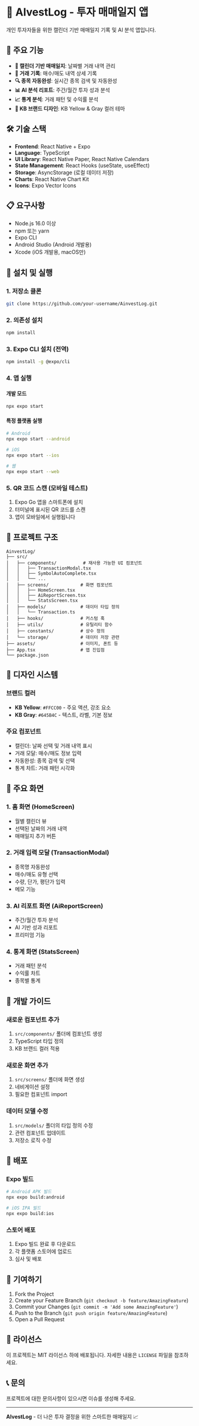 # 📱 AIvestLog - 투자 매매일지 앱

개인 투자자들을 위한 캘린더 기반 매매일지 기록 및 AI 분석 앱입니다.

## 🎯 주요 기능

- **📅 캘린더 기반 매매일지**: 날짜별 거래 내역 관리
- **📝 거래 기록**: 매수/매도 내역 상세 기록
- **🔍 종목 자동완성**: 실시간 종목 검색 및 자동완성
- **📊 AI 분석 리포트**: 주간/월간 투자 성과 분석
- **📈 통계 분석**: 거래 패턴 및 수익률 분석
- **🎨 KB 브랜드 디자인**: KB Yellow & Gray 컬러 테마

## 🛠 기술 스택

- **Frontend**: React Native + Expo
- **Language**: TypeScript
- **UI Library**: React Native Paper, React Native Calendars
- **State Management**: React Hooks (useState, useEffect)
- **Storage**: AsyncStorage (로컬 데이터 저장)
- **Charts**: React Native Chart Kit
- **Icons**: Expo Vector Icons

## 📋 요구사항

- Node.js 16.0 이상
- npm 또는 yarn
- Expo CLI
- Android Studio (Android 개발용)
- Xcode (iOS 개발용, macOS만)

## 🚀 설치 및 실행

### 1. 저장소 클론

```bash
git clone https://github.com/your-username/AinvestLog.git
```

### 2. 의존성 설치

```bash
npm install
```

### 3. Expo CLI 설치 (전역)

```bash
npm install -g @expo/cli
```

### 4. 앱 실행

#### 개발 모드

```bash
npx expo start
```

#### 특정 플랫폼 실행

```bash
# Android
npx expo start --android

# iOS
npx expo start --ios

# 웹
npx expo start --web
```

### 5. QR 코드 스캔 (모바일 테스트)

1. Expo Go 앱을 스마트폰에 설치
2. 터미널에 표시된 QR 코드를 스캔
3. 앱이 모바일에서 실행됩니다

## 📁 프로젝트 구조

```
AinvestLog/
├── src/
│   ├── components/          # 재사용 가능한 UI 컴포넌트
│   │   ├── TransactionModal.tsx
│   │   ├── SymbolAutoComplete.tsx
│   │   └── ...
│   ├── screens/            # 화면 컴포넌트
│   │   ├── HomeScreen.tsx
│   │   ├── AiReportScreen.tsx
│   │   └── StatsScreen.tsx
│   ├── models/             # 데이터 타입 정의
│   │   └── Transaction.ts
│   ├── hooks/              # 커스텀 훅
│   ├── utils/              # 유틸리티 함수
│   ├── constants/          # 상수 정의
│   └── storage/            # 데이터 저장 관련
├── assets/                 # 이미지, 폰트 등
├── App.tsx                 # 앱 진입점
└── package.json
```

## 🎨 디자인 시스템

### 브랜드 컬러

- **KB Yellow**: `#FFCC00` - 주요 액션, 강조 요소
- **KB Gray**: `#645B4C` - 텍스트, 라벨, 기본 정보

### 주요 컴포넌트

- 캘린더: 날짜 선택 및 거래 내역 표시
- 거래 모달: 매수/매도 정보 입력
- 자동완성: 종목 검색 및 선택
- 통계 차트: 거래 패턴 시각화

## 📱 주요 화면

### 1. 홈 화면 (HomeScreen)

- 월별 캘린더 뷰
- 선택된 날짜의 거래 내역
- 매매일지 추가 버튼

### 2. 거래 입력 모달 (TransactionModal)

- 종목명 자동완성
- 매수/매도 유형 선택
- 수량, 단가, 평단가 입력
- 메모 기능

### 3. AI 리포트 화면 (AiReportScreen)

- 주간/월간 투자 분석
- AI 기반 성과 리포트
- 프리미엄 기능

### 4. 통계 화면 (StatsScreen)

- 거래 패턴 분석
- 수익률 차트
- 종목별 통계

## 🔧 개발 가이드

### 새로운 컴포넌트 추가

1. `src/components/` 폴더에 컴포넌트 생성
2. TypeScript 타입 정의
3. KB 브랜드 컬러 적용

### 새로운 화면 추가

1. `src/screens/` 폴더에 화면 생성
2. 네비게이션 설정
3. 필요한 컴포넌트 import

### 데이터 모델 수정

1. `src/models/` 폴더의 타입 정의 수정
2. 관련 컴포넌트 업데이트
3. 저장소 로직 수정

## 🚀 배포

### Expo 빌드

```bash
# Android APK 빌드
npx expo build:android

# iOS IPA 빌드
npx expo build:ios
```

### 스토어 배포

1. Expo 빌드 완료 후 다운로드
2. 각 플랫폼 스토어에 업로드
3. 심사 및 배포

## 🤝 기여하기

1. Fork the Project
2. Create your Feature Branch (`git checkout -b feature/AmazingFeature`)
3. Commit your Changes (`git commit -m 'Add some AmazingFeature'`)
4. Push to the Branch (`git push origin feature/AmazingFeature`)
5. Open a Pull Request

## 📄 라이선스

이 프로젝트는 MIT 라이선스 하에 배포됩니다. 자세한 내용은 `LICENSE` 파일을 참조하세요.

## 📞 문의

프로젝트에 대한 문의사항이 있으시면 이슈를 생성해 주세요.

---

**AIvestLog** - 더 나은 투자 결정을 위한 스마트한 매매일지 📈
